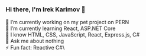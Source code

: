 ### Hi there, I'm Irek Karimov 👋

🔭 I’m currently working on my pet project on PERN\
🌱 I’m currently learning React, ASP.NET Core\
📖 I know HTML, CSS, JavaScript, React, Express.js, C#\
💬 Ask me about nothing\
⚡ Fun fact: Reactive C#\

